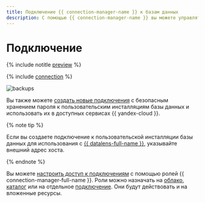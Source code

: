 ```yaml
---
title: Подключение {{ connection-manager-name }} к базам данных
description: С помощью {{ connection-manager-name }} вы можете управлять параметрами подключений к базам данных.
---
```


# Подключение



{% include notitle [preview](../../_includes/note-preview.md) %}



{% include [connection](../../_includes/metadata-hub/connection-definition.md) %}


![backups](../../_assets/metadata-hub/conn-man-diagramm.svg)

Вы также можете [создать новые подключения](../../metadata-hub/operations/create-connection.md#on-premise-connection) с безопасным хранением пароля к пользовательским инсталляциям базы данных и использовать их в доступных сервисах {{ yandex-cloud }}.

{% note tip %}

Если вы создаете подключение к пользовательской инсталляции базы данных для использования с [{{ datalens-full-name }}](../../datalens/concepts/index.md), указывайте внешний адрес хоста.

{% endnote %}

Вы можете [настроить доступ к подключениям](../security/index.md) с помощью ролей {{ connection-manager-full-name }}. Роли можно назначать на [облако](../../resource-manager/concepts/resources-hierarchy.md#cloud), [каталог](../../resource-manager/concepts/resources-hierarchy.md#folder) или на отдельное [подключение](../operations/connection-access.md). Они будут действовать и на вложенные ресурсы.
